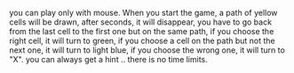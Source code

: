 you can play only with mouse.
When you start the game, a path of yellow cells will be drawn, after seconds, it will disappear, you have to go back from the last cell to the first one but on the same path, if you choose the right cell, it will turn to green, if you choose a cell on the path but not the next one, it will turn to light blue, if you choose the wrong one, it will turn to "X".
you can always get a hint .. there is no time limits.
